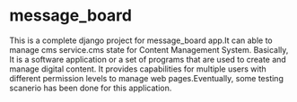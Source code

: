 # message_board
This is a complete django project for message_board app.It can able to manage cms service.cms state for Content Management System. Basically, It is a software application or a set of programs that are used to create and manage digital content. It provides capabilities for multiple users with different permission levels to manage web pages.Eventually, some testing scanerio has been done for this application.
